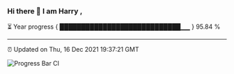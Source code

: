 ### Hi there 👋 I am Harry , 

⏳ Year progress { ████████████████████████████▁▁ } 95.84 %

---

⏰ Updated on Thu, 16 Dec 2021 19:37:21 GMT

![Progress Bar CI](https://github.com/duykhang68/duykhang68/workflows/Progress%20Bar%20CI/badge.svg)
